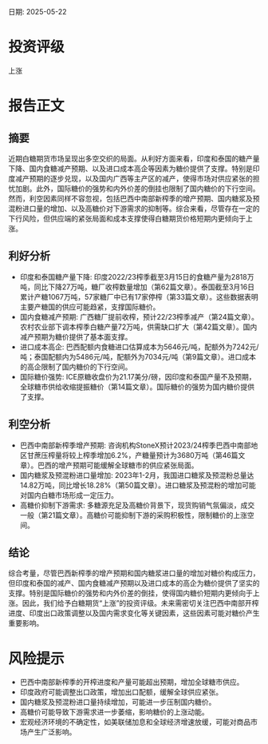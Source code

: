 
日期: 2025-05-22

# 投资评级

上涨

# 报告正文

## 摘要

近期白糖期货市场呈现出多空交织的局面。从利好方面来看，印度和泰国的糖产量下降、国内食糖减产预期、以及进口成本高企等因素为糖价提供了支撑。特别是印度减产预期的逐步兑现，以及国内广西等主产区的减产，使得市场对供应紧张的担忧加剧。此外，国际糖价的强势和内外价差的倒挂也限制了国内糖价的下行空间。然而，利空因素同样不容忽视，包括巴西中南部新榨季的增产预期、国内糖浆及预混粉进口量的增加、以及高糖价对下游需求的抑制等。综合来看，尽管存在一定的下行风险，但供应端的紧张局面和成本支撑使得白糖期货价格短期内更倾向于上涨。

## 利好分析

* 印度和泰国糖产量下降: 印度2022/23榨季截至3月15日的食糖产量为2818万吨，同比下降27万吨，糖厂收榨数量增加（第62篇文章）。泰国截至3月16日累计产糖1067万吨，57家糖厂中已有17家停榨（第33篇文章）。这些数据表明主要产糖国的供应可能趋紧，支撑国际糖价。
* 国内食糖减产预期: 广西糖厂提前收榨，预计22/23榨季减产（第24篇文章）。农村农业部下调本榨季白糖产量72万吨，供需缺口扩大（第42篇文章）。国内减产预期为糖价提供了基本面支撑。
* 进口成本高企: 巴西配额内食糖进口估算成本为5646元/吨，配额外为7242元/吨；泰国配额内为5486元/吨，配额外为7034元/吨（第9篇文章）。进口成本的高企限制了国内糖价的下行空间。
* 国际糖价强势: ICE原糖收盘价为21.17美分/磅，因印度和泰国产量不及预期，全球糖市供给收缩提振糖价（第14篇文章）。国际糖价的强势为国内糖价提供了支撑。

## 利空分析

* 巴西中南部新榨季增产预期: 咨询机构StoneX预计2023/24榨季巴西中南部地区甘蔗压榨量将较上榨季增加6.2%，产糖量预计为3680万吨（第46篇文章）。巴西的增产预期可能缓解全球糖市的供应紧张局面。
* 国内糖浆及预混粉进口量增加: 2023年1-2月，我国进口糖浆及预混粉总量达14.82万吨，同比增长18.28%（第50篇文章）。进口糖浆及预混粉的增加可能对国内白糖市场形成一定压力。
* 高糖价抑制下游需求: 多糖源充足及高糖价背景下，现货购销气氛偏淡，成交一般（第21篇文章）。高糖价可能抑制下游的采购积极性，限制糖价的上涨空间。

## 结论

综合考量，尽管巴西新榨季的增产预期和国内糖浆进口量的增加对糖价构成压力，但印度和泰国的减产、国内食糖减产预期以及进口成本的高企为糖价提供了坚实的支撑。特别是国际糖价的强势和内外价差的倒挂，使得国内糖价短期内更倾向于上涨。因此，我们给予白糖期货“上涨”的投资评级。未来需密切关注巴西中南部开榨进度、印度出口政策调整以及国内需求变化等关键因素，这些因素可能对糖价产生重要影响。

# 风险提示

* 巴西中南部新榨季的开榨进度和产量可能超出预期，增加全球糖市供应。
* 印度政府可能调整出口政策，增加出口配额，缓解全球供应紧张。
* 国内糖浆及预混粉进口量持续增加，可能进一步压制国内糖价。
* 高糖价可能导致下游需求进一步萎缩，影响糖价的上涨动能。
* 宏观经济环境的不确定性，如美联储加息和全球经济增速放缓，可能对商品市场产生广泛影响。

